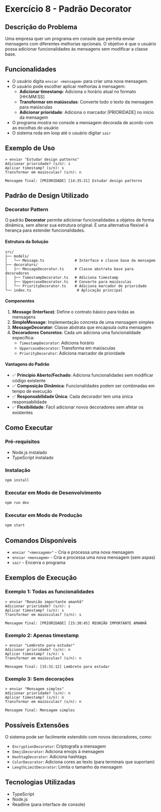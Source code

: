 # Exercício 8 - Padrão Decorator

## Descrição do Problema

Uma empresa quer um programa em console que permita enviar mensagens com diferentes melhorias opcionais. O objetivo é que o usuário possa adicionar funcionalidades às mensagens sem modificar a classe base.

## Funcionalidades

- O usuário digita `enviar <mensagem>` para criar uma nova mensagem.
- O usuário pode escolher aplicar melhorias à mensagem:
  - **Adicionar timestamp**: Adiciona o horário atual no formato [HH:MM:SS]
  - **Transformar em maiúsculas**: Converte todo o texto da mensagem para maiúsculas
  - **Adicionar prioridade**: Adiciona o marcador [PRIORIDADE] no início da mensagem
- O programa mostra no console a mensagem decorada de acordo com as escolhas do usuário
- O sistema roda em loop até o usuário digitar `sair`

## Exemplo de Uso

```
> enviar "Estudar design patterns"
Adicionar prioridade? (s/n): s
Aplicar timestamp? (s/n): s
Transformar em maiúsculas? (s/n): n

Mensagem final: [PRIORIDADE] [14:35:21] Estudar design patterns
```

## Padrão de Design Utilizado

### Decorator Pattern

O padrão **Decorator** permite adicionar funcionalidades a objetos de forma dinâmica, sem alterar sua estrutura original. É uma alternativa flexível à herança para estender funcionalidades.

#### Estrutura da Solução

```
src/
├── models/
│   └── Message.ts              # Interface e classe base da mensagem
├── decorators/
│   ├── MessageDecorator.ts     # Classe abstrata base para decoradores
│   ├── TimestampDecorator.ts   # Adiciona timestamp
│   ├── UppercaseDecorator.ts   # Converte para maiúsculas
│   └── PriorityDecorator.ts    # Adiciona marcador de prioridade
└── index.ts                     # Aplicação principal
```

#### Componentes

1. **Message (Interface)**: Define o contrato básico para todas as mensagens
2. **SimpleMessage**: Implementação concreta de uma mensagem simples
3. **MessageDecorator**: Classe abstrata que encapsula outra mensagem
4. **Decoradores Concretos**: Cada um adiciona uma funcionalidade específica:
   - `TimestampDecorator`: Adiciona horário
   - `UppercaseDecorator`: Transforma em maiúsculas
   - `PriorityDecorator`: Adiciona marcador de prioridade

#### Vantagens do Padrão

- ✅ **Princípio Aberto/Fechado**: Adiciona funcionalidades sem modificar código existente
- ✅ **Composição Dinâmica**: Funcionalidades podem ser combinadas em tempo de execução
- ✅ **Responsabilidade Única**: Cada decorador tem uma única responsabilidade
- ✅ **Flexibilidade**: Fácil adicionar novos decoradores sem afetar os existentes

## Como Executar

### Pré-requisitos

- Node.js instalado
- TypeScript instalado

### Instalação

```bash
npm install
```

### Executar em Modo de Desenvolvimento

```bash
npm run dev
```

### Executar em Modo de Produção

```bash
npm start
```

## Comandos Disponíveis

- `enviar "<mensagem>"` - Cria e processa uma nova mensagem
- `enviar <mensagem>` - Cria e processa uma nova mensagem (sem aspas)
- `sair` - Encerra o programa

## Exemplos de Execução

### Exemplo 1: Todas as funcionalidades

```
> enviar "Reunião importante amanhã"
Adicionar prioridade? (s/n): s
Aplicar timestamp? (s/n): s
Transformar em maiúsculas? (s/n): s

Mensagem final: [PRIORIDADE] [15:30:45] REUNIÃO IMPORTANTE AMANHÃ
```

### Exemplo 2: Apenas timestamp

```
> enviar "Lembrete para estudar"
Adicionar prioridade? (s/n): n
Aplicar timestamp? (s/n): s
Transformar em maiúsculas? (s/n): n

Mensagem final: [15:31:12] Lembrete para estudar
```

### Exemplo 3: Sem decorações

```
> enviar "Mensagem simples"
Adicionar prioridade? (s/n): n
Aplicar timestamp? (s/n): n
Transformar em maiúsculas? (s/n): n

Mensagem final: Mensagem simples
```

## Possíveis Extensões

O sistema pode ser facilmente estendido com novos decoradores, como:

- `EncryptionDecorator`: Criptografa a mensagem
- `EmojiDecorator`: Adiciona emojis à mensagem
- `HashtagDecorator`: Adiciona hashtags
- `ColorDecorator`: Adiciona cores ao texto (para terminais que suportam)
- `LengthLimitDecorator`: Limita o tamanho da mensagem

## Tecnologias Utilizadas

- TypeScript
- Node.js
- Readline (para interface de console)

